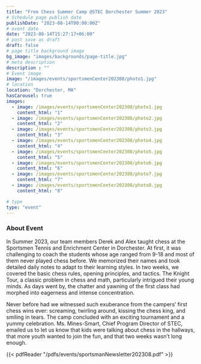 ```yaml
---
title: "Free Chess Summer Camp @STEC Dorchester Summer 2023"
# Schedule page publish date
publishDate: "2023-08-14T00:00:00Z"
# event date
date: "2023-08-14T15:27:17+06:00"
# post save as draft
draft: false
# page title background image
bg_image: "images/backgrounds/page-title.jpg"
# meta description
description : ""
# Event image
image: "/images/events/sportsmenCenter202308/photo1.jpg"
# location
location: "Dorchester, MA"
hasCarousel: true
images: 
  - image: /images/events/sportsmenCenter202308/photo1.jpg
    content_html: "1"
  - image: /images/events/sportsmenCenter202308/photo2.jpg
    content_html: "2"
  - image: /images/events/sportsmenCenter202308/photo3.jpg
    content_html: "3"
  - image: /images/events/sportsmenCenter202308/photo4.jpg
    content_html: "4"
  - image: /images/events/sportsmenCenter202308/photo5.jpg
    content_html: "5"
  - image: /images/events/sportsmenCenter202308/photo6.jpg
    content_html: "6"
  - image: /images/events/sportsmenCenter202308/photo7.jpg
    content_html: "7"
  - image: /images/events/sportsmenCenter202308/photo8.jpg
    content_html: "8"

# type
type: "event"
---
```


### About Event

In Summer 2023, our team members Derek and Alex taught chess at the Sportsmen Tennis and Enrichment Center in Dorchester. At first, it was challenging to coach the students whose age ranged from 9-18 and most of them never played chess before. We memorized their names and took detailed daily notes to adapt to their learning styles. In two weeks, we covered the basic chess rules, opening principles, and tactics. The Knight Tour, a classic problem in chess and math, particularly intrigued their young minds. As days went by, the chatter and yawning of the first class had morphed into eagerness and intense concentration.

Never before had we witnessed such exuberance from the campers’ first chess wins ever: screaming, twirling around, kissing the chess king, and smiling in tears. The camp concluded with an exciting tournament and a yummy celebration. Ms. Mines-Smart, Chief Program Director of STEC, emailed us to let us know that kids were talking about chess in the hallways, that more youth wanted to join the fun, and that two weeks wasn’t long enough. 

{{< pdfReader "/pdfs/events/sportsmanNewsletter202308.pdf" >}}